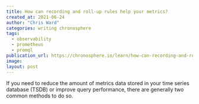 ```yaml
---
title: How can recording and roll-up rules help your metrics?
created_at: 2021-06-24
author: "Chris Ward"
categories: writing chronosphere
tags: 
  - observability
  - prometheus
  - promql
publication_url: https://chronosphere.io/learn/how-can-recording-and-roll-up-rules-help-your-metrics/
image:
layout: post
---
```


If you need to reduce the amount of metrics data stored in your time series database (TSDB) or improve query performance, there are generally two common methods to do so.